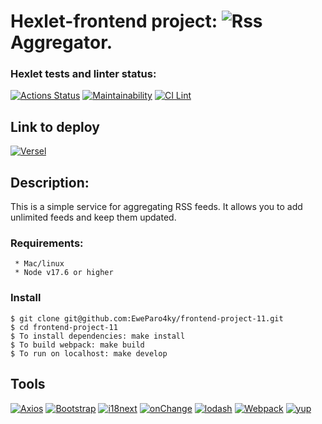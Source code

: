 # Hexlet-frontend project: ![Rss](https://img.shields.io/badge/rss-F88900?style=for-the-badge&logo=rss&logoColor=white) Aggregator.

### Hexlet tests and linter status:
[![Actions Status](https://github.com/EweParo4ky/frontend-project-11/workflows/hexlet-check/badge.svg)](https://github.com/EweParo4ky/frontend-project-11/actions)
[![Maintainability](https://api.codeclimate.com/v1/badges/ff7bd9cd5cefe7c2bf90/maintainability)](https://codeclimate.com/github/EweParo4ky/frontend-project-11/maintainability)
[![CI Lint](https://github.com/EweParo4ky/frontend-project-11/actions/workflows/main.yml/badge.svg)](https://github.com/EweParo4ky/frontend-project-11/actions/workflows/main.yml)

## Link to deploy
<!-- 
<code>[**Link to deploy**][https://frontend-project-11-two-gilt.vercel.app/ "Versel"]</code> -->
[![Versel][versel-badge]][versel-url]

[versel-badge]: https://img.shields.io/badge/vercel-%23000000.svg?style=for-the-badge&logo=vercel&logoColor=white
[versel-url]: https://frontend-project-11-two-gilt.vercel.app

## Description:
This is a simple service for aggregating RSS feeds.
It allows you to add unlimited feeds and keep them updated.

 ### Requirements:
      
     * Mac/linux
     * Node v17.6 or higher
     
 ### Install
    $ git clone git@github.com:EweParo4ky/frontend-project-11.git
    $ cd frontend-project-11
    $ To install dependencies: make install
    $ To build webpack: make build
    $ To run on localhost: make develop
    
 ## Tools

[![Axios][Axios-badge]][Axios-url]
[![Bootstrap][Bootstrap-badge]][Bootstrap-url]
[![i18next][i18next-badge]][i18next-url]
[![onChange][onChange-badge]][onChange-url]
[![lodash][lodash-badge]][lodash-url]
[![Webpack][Webpack-badge]][Webpack-url]
[![yup][yup-badge]][yup-url]

[Axios-badge]: https://img.shields.io/badge/Axios-5A29E4?style=flat&logo=i18next&logoColor=white
[Axios-url]: https://axios-http.com

[Bootstrap-badge]: https://img.shields.io/badge/Bootstrap-712CF9?style=flat&logo=bootstrap&logoColor=white
[Bootstrap-url]: https://getbootstrap.com

[i18next-badge]: https://img.shields.io/badge/i18next-26A69A?style=flat&logo=i18next&logoColor=white
[i18next-url]: https://www.i18next.com

[onChange-badge]: https://img.shields.io/badge/onChange-gray?style=flat&logoColor=white
[onChange-url]: https://github.com/jquense/yup

[lodash-badge]: https://img.shields.io/badge/-lodash-blue
[lodash-url]: https://lodash.com

[Webpack-badge]: https://img.shields.io/badge/Webpack-1A6BAC?style=flat&logo=webpack&logoColor=white
[Webpack-url]: https://webpack.js.org

[yup-badge]: https://img.shields.io/badge/yup-gray?style=flat&logoColor=white
[yup-url]: https://github.com/sindresorhus/on-change

